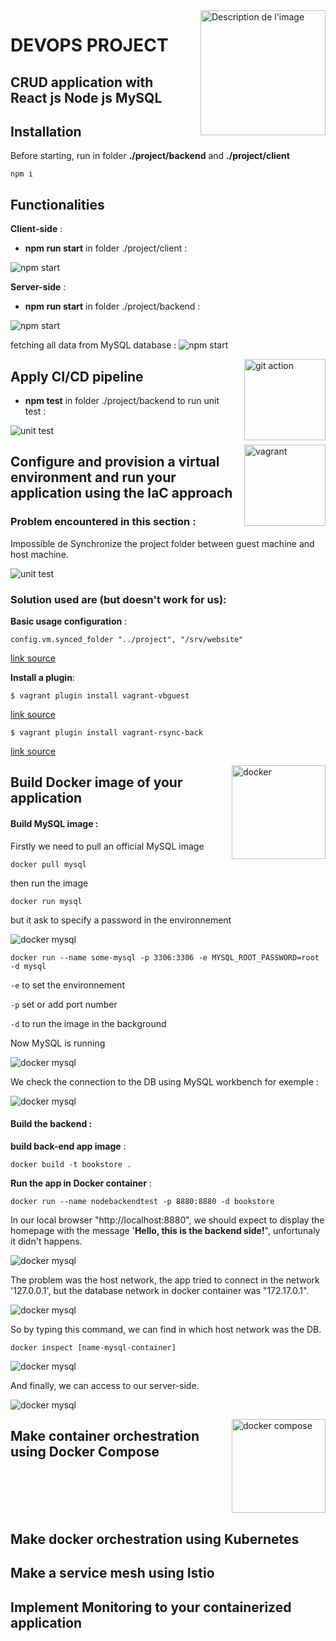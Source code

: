 <img src="https://i.ibb.co/W5WsGgQ/ECE-LOGO-2021-web.png" alt="Description de l'image" style="width:200px; float:right; margin-left:15px;">

# DEVOPS PROJECT

## CRUD application with React js Node js MySQL



## Installation

Before starting, run in folder **./project/backend** and **./project/client**
```
npm i
```


## Functionalities
**Client-side** :

- **npm run start** in folder ./project/client :

![npm start](https://i.ibb.co/d7Zx7xk/Capture-d-cran-2023-12-28-014840.png)

**Server-side** :

- **npm run start** in folder ./project/backend :

![npm start](https://i.ibb.co/prj4cGF/Capture-d-cran-2023-12-28-014352.png)

fetching all data from MySQL database :
![npm start](https://i.ibb.co/6DyV733/Capture-d-cran-2023-12-28-014438.png)

<img src="https://i.ibb.co/d0jp62j/Git-Hub-Actions.png" alt="git action" style="width:130px; float:right; margin-left:15px;">

## Apply CI/CD pipeline

- **npm test** in folder ./project/backend to run unit test :

![unit test](https://i.ibb.co/jf8rpCP/Capture-d-cran-2023-12-27-210056.png)

<img src="https://i.ibb.co/YhkHh3Q/Hashi-Corp-Vagrant.png" alt="vagrant" style="width:130px; float:right; margin-left:15px;">

## Configure and provision a virtual environment and run your application using the IaC approach

### Problem encountered in this section :

Impossible de Synchronize the project folder between guest machine and host machine.

![unit test](https://i.ibb.co/G7zPMYJ/vagrant-rsync-problem.png)

### Solution used are (but doesn't work for us):

**Basic usage configuration** :
```
config.vm.synced_folder "../project", "/srv/website"
```
[link source](https://developer.hashicorp.com/vagrant/docs/synced-folders/basic_usage)

**Install a plugin**: 
```
$ vagrant plugin install vagrant-vbguest
```
[link source](https://www.dissmeyer.com/2020/02/11issue-with-centos-7-vagrant-boxes-on-windows-10/)

```
$ vagrant plugin install vagrant-rsync-back
```
[link source](https://github.com/smerrill/vagrant-rsync-back#vagrant-rsync-back)

<img src="https://i.ibb.co/br171mL/Docker.png" alt="docker" style="width:150px; float:right; margin-left:15px;">

## Build Docker image of your application

#### Build MySQL image :

Firstly we need to pull an official MySQL image

```
docker pull mysql
```
then run the image 

```
docker run mysql
```
but it ask to specify a password in the environnement

![docker mysql](https://i.ibb.co/NFHRmyy/docker1.png)

```
docker run --name some-mysql -p 3306:3306 -e MYSQL_ROOT_PASSWORD=root -d mysql
```
`-e` to set the environnement 

`-p` set or add port number

`-d` to run the image in the background

Now MySQL is running

![docker mysql](https://i.ibb.co/hFYFzXy/docker2.png)

We check the connection to the DB using MySQL workbench for exemple :

![docker mysql](https://i.ibb.co/L06hkW4/docker3.png)

#### Build the backend :

**build back-end app image** :

```
docker build -t bookstore .
```
**Run the app in Docker container** :

```
docker run --name nodebackendtest -p 8880:8880 -d bookstore
```

In our local browser "http://localhost:8880", we should expect to display the homepage with the message '**Hello, this is the backend side!**", unfortunaly it didn't happens.

![docker mysql](https://i.ibb.co/HY2zHCf/dockerproblem4.png)

The problem was the host network, the app tried to connect in the network '127.0.0.1', but the database network in docker container was "172.17.0.1".

![docker mysql](https://i.ibb.co/nPSM5y0/dockerproblem.png)

So by typing this command, we can find in which host network was the DB.

```
docker inspect [name-mysql-container]
```
![docker mysql](https://i.ibb.co/ScDVXnY/dockerproblem2.png)

And finally, we can access to our server-side.

![docker mysql](https://i.ibb.co/y8LRqHn/dockerproblem3.png)

<img src="https://i.ibb.co/br171mL/Docker.png" alt="docker compose" style="width:150px; float:right; margin-left:15px;">

## Make container orchestration using Docker Compose

<br>
<br>
<br>
<br>


## Make docker orchestration using Kubernetes

## Make a service mesh using Istio

## Implement Monitoring to your containerized application
